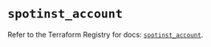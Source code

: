# `spotinst_account`

Refer to the Terraform Registry for docs: [`spotinst_account`](https://registry.terraform.io/providers/spotinst/spotinst/1.204.0/docs/resources/account).
